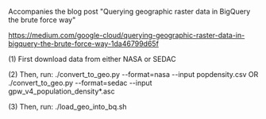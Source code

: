 Accompanies the blog post  "Querying geographic raster data in BigQuery the brute force way"

https://medium.com/google-cloud/querying-geographic-raster-data-in-bigquery-the-brute-force-way-1da46799d65f


(1) First download data from either NASA or SEDAC


(2) Then, run:
      ./convert_to_geo.py --format=nasa --input popdensity.csv
    OR
      ./convert_to_geo.py --format=sedac --input gpw_v4_population_density*.asc

(3) Then, run:
      ./load_geo_into_bq.sh
